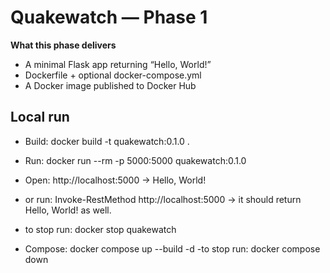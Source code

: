 ﻿# Quakewatch — Phase 1

**What this phase delivers**
- A minimal Flask app returning “Hello, World!”
- Dockerfile + optional docker-compose.yml
- A Docker image published to Docker Hub

## Local run
- Build:  docker build -t quakewatch:0.1.0 .
- Run:    docker run --rm -p 5000:5000 quakewatch:0.1.0
- Open:   http://localhost:5000  → Hello, World!
- or run: Invoke-RestMethod http://localhost:5000 → it should return Hello, World! as well.
- to stop run: docker stop quakewatch


- Compose: docker compose up --build -d
-to stop run: docker compose down